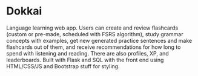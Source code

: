 # Dokkai

Language learning web app. Users can create and review flashcards (custom or pre-made, scheduled with FSRS algorithm), study grammar concepts with examples, get new generated practice sentences and make flashcards out of them, and receive recommendations for how long to spend with listening and reading. There are also profiles, XP, and leaderboards. Built with Flask and SQL with the front end using HTML/CSS/JS and Bootstrap stuff for styling.